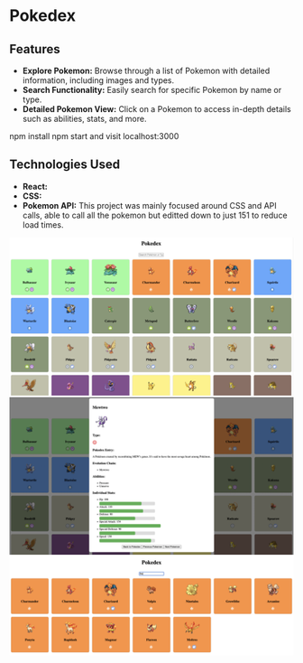 # Pokedex

## Features

- **Explore Pokemon:** Browse through a list of Pokemon with detailed information, including images and types.
- **Search Functionality:** Easily search for specific Pokemon by name or type.
- **Detailed Pokemon View:** Click on a Pokemon to access in-depth details such as abilities, stats, and more.
  


npm install
npm start and visit localhost:3000

## Technologies Used
- **React:** 
- **CSS:**
- **Pokemon API:** 
This project was mainly focused around CSS and API calls,
able to call all the pokemon but editted down to just 151 to reduce load times.


![pokedex](./public/pokedex.png)
![detailedpokemon](./public/detailedpokemon.png)
![search](./public/search.png)